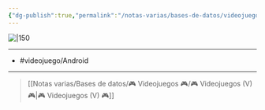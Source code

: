 ```yaml
---
{"dg-publish":true,"permalink":"/notas-varias/bases-de-datos/videojuegos/v-zombiewood/"}
---
```



![|150](https://images.igdb.com/igdb/image/upload/t_cover_big/co5ufd.jpg)

---

- #videojuego/Android 

---

> [[Notas varias/Bases de datos/🎮 Videojuegos 🎮/🎮 Videojuegos (V) 🎮\|🎮 Videojuegos (V) 🎮]]